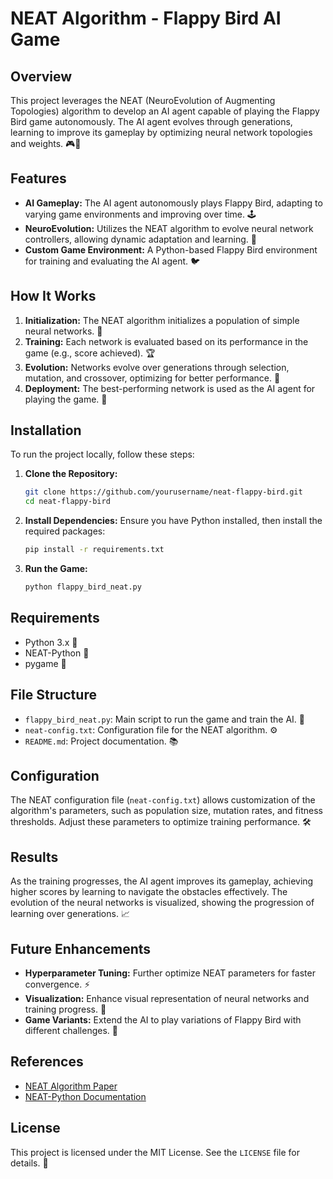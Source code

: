 # NEAT Algorithm - Flappy Bird AI Game

## Overview
This project leverages the NEAT (NeuroEvolution of Augmenting Topologies) algorithm to develop an AI agent capable of playing the Flappy Bird game autonomously. The AI agent evolves through generations, learning to improve its gameplay by optimizing neural network topologies and weights. 🎮🤖

## Features
- **AI Gameplay:** The AI agent autonomously plays Flappy Bird, adapting to varying game environments and improving over time. 🕹️
- **NeuroEvolution:** Utilizes the NEAT algorithm to evolve neural network controllers, allowing dynamic adaptation and learning. 🧠
- **Custom Game Environment:** A Python-based Flappy Bird environment for training and evaluating the AI agent. 🐦

## How It Works
1. **Initialization:** The NEAT algorithm initializes a population of simple neural networks. 🌱
2. **Training:** Each network is evaluated based on its performance in the game (e.g., score achieved). 🏆
3. **Evolution:** Networks evolve over generations through selection, mutation, and crossover, optimizing for better performance. 🔄
4. **Deployment:** The best-performing network is used as the AI agent for playing the game. 🚀

## Installation
To run the project locally, follow these steps:

1. **Clone the Repository:**
   ```bash
   git clone https://github.com/yourusername/neat-flappy-bird.git
   cd neat-flappy-bird
   ```

2. **Install Dependencies:**
   Ensure you have Python installed, then install the required packages:
   ```bash
   pip install -r requirements.txt
   ```

3. **Run the Game:**
   ```bash
   python flappy_bird_neat.py
   ```

## Requirements
- Python 3.x 🐍
- NEAT-Python 🔬
- pygame 🎨

## File Structure
- `flappy_bird_neat.py`: Main script to run the game and train the AI. 📝
- `neat-config.txt`: Configuration file for the NEAT algorithm. ⚙️
- `README.md`: Project documentation. 📚

## Configuration
The NEAT configuration file (`neat-config.txt`) allows customization of the algorithm's parameters, such as population size, mutation rates, and fitness thresholds. Adjust these parameters to optimize training performance. 🛠️

## Results
As the training progresses, the AI agent improves its gameplay, achieving higher scores by learning to navigate the obstacles effectively. The evolution of the neural networks is visualized, showing the progression of learning over generations. 📈

## Future Enhancements
- **Hyperparameter Tuning:** Further optimize NEAT parameters for faster convergence. ⚡
- **Visualization:** Enhance visual representation of neural networks and training progress. 👀
- **Game Variants:** Extend the AI to play variations of Flappy Bird with different challenges. 🌟

## References
- [NEAT Algorithm Paper](http://nn.cs.utexas.edu/downloads/papers/stanley.ec02.pdf)
- [NEAT-Python Documentation](https://neat-python.readthedocs.io/)

## License
This project is licensed under the MIT License. See the `LICENSE` file for details. 📜
